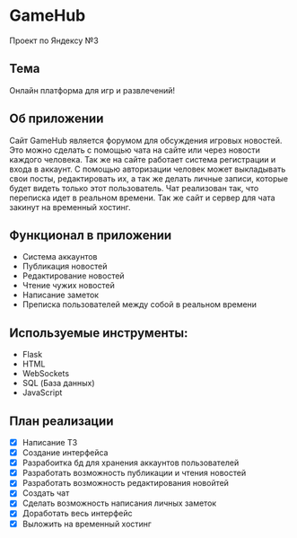 # GameHub
Проект по Яндексу №3

## Тема
Онлайн платформа для игр и развлечений!

## Об приложении
Сайт GameHub является форумом для обсуждения игровых новостей. Это можно сделать с помощью чата на сайте или через новости каждого человека. Так же на сайте работает система регистрации и входа в аккаунт. С помощью авторизации человек может выкладывать свои посты, редактировать их, а так же делать личные записи, которые будет видеть только этот пользователь. Чат реализован так, что переписка идет в реальном времени. Так же сайт и сервер для чата закинут на временный хостинг.

## Функционал в приложении
-	Система аккаунтов
- Публикация новостей
-	Редактирование новостей
-	Чтение чужих новостей
-	Написание заметок
- Преписка пользователей между собой в реальном времени

## Используемые инструменты:
-	Flask
-	HTML
-	WebSockets
-	SQL (База данных)
-	JavaScript


План реализации
----
- [x]	Написание ТЗ
- [x]	Создание интерфейса
- [x] Разрабоитка бд для хранения аккаунтов пользователей
- [x] Разработать возможность публикации и чтения новостей
- [x] Разработать возможность редактирования новойтей
- [x] Создать чат
- [x] Сделать возможность написания личных заметок
- [x] Доработать весь интерфейс
- [x] Выложить на временный хостинг
